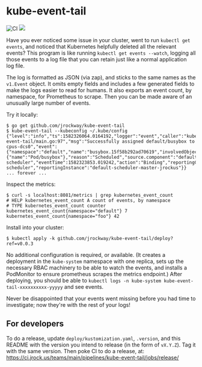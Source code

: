 # kube-event-tail

![CI](https://ci.jrock.us/api/v1/teams/main/pipelines/kube-event-tail/jobs/ci/badge)
[![](https://images.microbadger.com/badges/version/jrockway/kube-event-tail.svg)](https://microbadger.com/images/jrockway/kube-event-tail)

Have you ever noticed some issue in your cluster, went to run `kubectl get events`, and noticed that
Kubernetes helpfully deleted all the relevant events? This program is like running
`kubectl get events --watch`, logging all those events to a log file that you can retain just like a
normal application log file.

The log is formatted as JSON (via zap), and sticks to the same names as the `v1.Event` object. It
omits empty fields and includes a few generated fields to make the logs easier to read for humans.
It also exports an event count, by namespace, for Prometheus to scrape. Then you can be made aware
of an unusually large number of events.

Try it locally:

    $ go get github.com/jrockway/kube-event-tail
    $ kube-event-tail --kubeconfig ~/.kube/config
    {"level":"info","ts":1582326064.0164192,"logger":"event","caller":"kube-event-tail/main.go:97","msg":"Successfully assigned default/busybox to cpus-dcs0","event":{"namespace":"default","name":"busybox.15f58b292ad70619","involvedObject":{"name":"Pod/busybox"},"reason":"Scheduled","source.component":"default-scheduler","eventTime":1582323853.019242,"action":"Binding","reportingController":"default-scheduler","reportingInstance":"default-scheduler-master-jrockus"}}
    ... forever ...

Inspect the metrics:

    $ curl -s localhost:8081/metrics | grep kubernetes_event_count
    # HELP kubernetes_event_count A count of events, by namespace
    # TYPE kubernetes_event_count counter
    kubernetes_event_count{namespace="default"} 7
    kubernetes_event_count{namespace="foo"} 42

Install into your cluster:

    $ kubectl apply -k github.com/jrockway/kube-event-tail/deploy?ref=v0.0.3

No additional configuration is required, or available. (It creates a deployment in the `kube-system`
namespace with one replica, sets up the necessary RBAC machinery to be able to watch the events, and
installs a PodMonitor to ensure prometheus scrapes the metrics endpoint.) After deploying, you
should be able to `kubectl logs -n kube-system kube-event-tail-xxxxxxxxxx-yyyyy` and see events.

Never be disappointed that your events went missing before you had time to investigate; now they're
with the rest of your logs!

## For developers

To do a release, update `deploy/kustomization.yaml`, `.version`, and this README with the version
you intend to release (in the form of `vX.Y.Z`). Tag it with the same version. Then poke CI to do a
release, at: https://ci.jrock.us/teams/main/pipelines/kube-event-tail/jobs/release/
